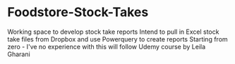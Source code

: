 # Foodstore-Stock-Takes
Working space to develop stock take reports
Intend to pull in Excel stock take files from Dropbox and use Powerquery to create reports
Starting from zero - I've no experience with this will follow Udemy course by Leila Gharani
